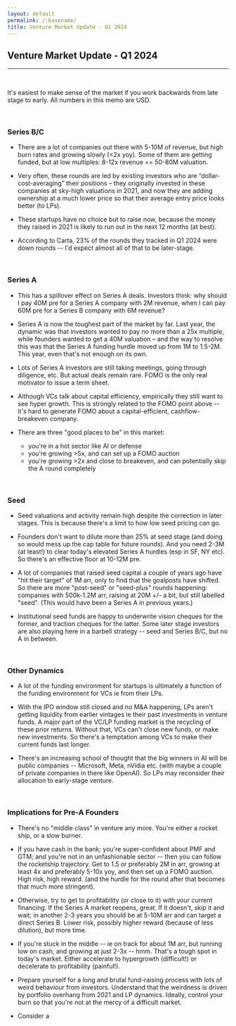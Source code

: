 ```yaml
---
layout: default
permalink: /:basename/
title: Venture Market Update - Q1 2024
---
```


## Venture Market Update - Q1 2024

----

<br/>

It's easiest to make sense of the market if you work backwards from late stage to early.  All numbers in this memo are USD.

<br/>

### Series B/C

* There are a lot of companies out there with 5-10M of revenue, but high burn rates and growing slowly (<2x yoy). Some of them are getting funded, but at low multiples: 8-12x revenue == 50-80M valuation. 

* Very often, these rounds are led by existing investors who are “dollar-cost-averaging” their positions – they originally invested in these companies at sky-high valuations in 2021, and now they are adding ownership at a much lower price so that their average entry price looks better (to LPs).  

* These startups have no choice but to raise now, because the money they raised in 2021 is likely to run out in the next 12 months (at best).

* According to Carta, 23% of the rounds they tracked in Q1 2024 were down rounds -- I'd expect almost all of that to be later-stage.

<br/>

### Series A

* This has a spillover effect on Series A deals.  Investors think: why should I pay 40M pre for a Series A company with 2M revenue, when I can pay 60M pre for a Series B company with 6M revenue? 

* Series A is now the toughest part of the market by far. Last year, the dynamic was that investors wanted to pay no more than a 25x multiple, while founders wanted to get a 40M valuation – and the way to resolve this was that the Series A funding hurdle moved up from 1M to 1.5-2M.  This year, even that's not enough on its own.

* Lots of Series A investors are still taking meetings, going through diligence, etc.  But actual deals remain rare. FOMO is the only real motivator to issue a term sheet. 

* Although VCs talk about capital efficiency, empirically they still want to see hyper growth.  This is strongly related to the FOMO point above -- it's hard to generate FOMO about a capital-efficient, cashflow-breakeven company.  

* There are three "good places to be" in this market:  
	* you're in a hot sector like AI or defense  
	* you're growing >5x, and can set up a FOMO auction   
	* you're growing >2x and close to breakeven, and can potentially skip the A round completely  


<br/>

### Seed

* Seed valuations and activity remain high despite the correction in later stages.  This is because there's a limit to how low seed pricing can go.  

* Founders don't want to dilute more than 25% at seed stage (and doing so would mess up the cap table for future rounds).  And you need 2-3M (at least!) to clear today's elevated Series A hurdles (esp in SF, NY etc).  So there's an effective floor at 10-12M pre.  

* A lot of companies that raised seed capital a couple of years ago have "hit their target" of 1M arr, only to find that the goalposts have shifted.  So there are more "post-seed" or "seed-plus" rounds happening: companies with 500k-1.2M arr, raising at 20M +/- a bit, but still labelled "seed".  (This would have been a Series A in previous years.)  

* Institutional seed funds are happy to underwrite vision cheques for the former, and traction cheques for the latter.  Some later stage investors are also playing here in a barbell strategy -- seed and Series B/C, but no A in between.  

<br/>

### Other Dynamics

* A lot of the funding environment for startups is ultimately a function of the funding environment for VCs ie from their LPs.  

* With the IPO window still closed and no M&A happening, LPs aren't getting liquidity from earlier vintages ie their past investments in venture funds.  A major part of the VC/LP funding market is the recycling of these prior returns.  Without that, VCs can't close new funds, or make new investments.  So there's a temptation among VCs to make their current funds last longer.

* There's an increasing school of thought that the big winners in AI will be public companies -- Microsoft, Meta, nVidia etc.  (with maybe a couple of private companies in there like OpenAI).  So LPs may reconsider their allocation to early-stage venture.

<br/>

### Implications for Pre-A Founders

* There's no "middle class" in venture any more.  You're either a rocket ship, or a slow burner.  
* If you have cash in the bank; you're super-confident about PMF and GTM; and you're not in an unfashionable sector -- then you can follow the rocketship trajectory.  Get to 1.5 or preferably 2M in arr, growing at least 4x and preferably 5-10x yoy, and then set up a FOMO auction.  High risk, high reward.  (and the hurdle for the round after that becomes that much more stringent).

* Otherwise, try to get to profitability (or close to it) with your current financing.  If the Series A market reopens, great.  If it doesn't, skip it and wait; in another 2-3 years you should be at 5-10M arr and can target a direct Series B.  Lower risk, possibly higher reward (because of less dilution), but more time.

* If you're stuck in the middle -- ie on track for about 1M arr, but running low on cash, and growing at just 2-3x -- hmm.  That's a tough spot in today's market.  Either accelerate to hypergrowth (difficult!) or decelerate to profitability (painful!).

* Prepare yourself for a long and brutal fund-raising process with lots of weird behaviour from investors.  Understand that the weirdness is driven by portfolio overhang from 2021 and LP dynamics.  Ideally, control your burn so that you're not at the mercy of a difficult market.

* Consider a 





<br/>
<br/>
<br/>
